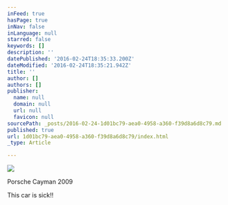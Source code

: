 ```yaml
---
inFeed: true
hasPage: true
inNav: false
inLanguage: null
starred: false
keywords: []
description: ''
datePublished: '2016-02-24T18:35:33.200Z'
dateModified: '2016-02-24T18:35:21.942Z'
title: ''
author: []
authors: []
publisher:
  name: null
  domain: null
  url: null
  favicon: null
sourcePath: _posts/2016-02-24-1d01bc79-aea0-4958-a360-f39d8a6d8c79.md
published: true
url: 1d01bc79-aea0-4958-a360-f39d8a6d8c79/index.html
_type: Article

---
```

![](https://the-grid-user-content.s3-us-west-2.amazonaws.com/7990c1e4-7af9-4159-ad84-1ce168df5ee1.jpg)

Porsche Cayman 2009

This car is sick!!